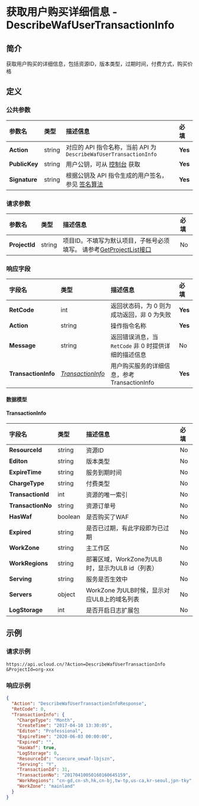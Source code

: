 # 获取用户购买详细信息 - DescribeWafUserTransactionInfo

## 简介

获取用户购买的详细信息，包括资源ID，版本类型，过期时间，付费方式，购买价格









## 定义

### 公共参数

| 参数名 | 类型 | 描述信息 | 必填 |
|:---|:---|:---|:---|
| **Action**     | string  | 对应的 API 指令名称，当前 API 为 `DescribeWafUserTransactionInfo`                        | **Yes** |
| **PublicKey**  | string  | 用户公钥，可从 [控制台](https://console.ucloud.cn/uapi/apikey) 获取                                             | **Yes** |
| **Signature**  | string  | 根据公钥及 API 指令生成的用户签名，参见 [签名算法](api/summary/signature.md)  | **Yes** |

### 请求参数

| 参数名 | 类型 | 描述信息 | 必填 |
|:---|:---|:---|:---|
| **ProjectId** | string | 项目ID。不填写为默认项目，子帐号必须填写。 请参考[GetProjectList接口](https://docs.ucloud.cn/api/summary/get_project_list) |No|

### 响应字段

| 字段名 | 类型 | 描述信息 | 必填 |
|:---|:---|:---|:---|
| **RetCode** | int | 返回状态码，为 0 则为成功返回，非 0 为失败 |**Yes**|
| **Action** | string | 操作指令名称 |**Yes**|
| **Message** | string | 返回错误消息，当 `RetCode` 非 0 时提供详细的描述信息 |No|
| **TransactionInfo** | [*TransactionInfo*](#TransactionInfo) | 用户购买服务的详细信息，参考TransactionInfo |**Yes**|

#### 数据模型


#### TransactionInfo

| 字段名 | 类型 | 描述信息 | 必填 |
|:---|:---|:---|:---|
| **ResourceId** | string | 资源ID |No|
| **Editon** | string | 版本类型 |No|
| **ExpireTime** | string | 服务到期时间 |No|
| **ChargeType** | string | 付费类型 |No|
| **TransactionId** | int | 资源的唯一索引 |No|
| **TransactionNo** | string | 资源订单号 |No|
| **HasWaf** | boolean | 是否购买了WAF |No|
| **Expired** | string | 是否已过期，有此字段即为已过期 |No|
| **WorkZone** | string | 主工作区 |No|
| **WorkRegions** | string | 部署区域，WorkZone为ULB时，显示为ULB id（列表） |No|
| **Serving** | string | 服务是否生效中 |No|
| **Servers** | object | WorkZone 为ULB时候，显示对应ULB上的域名列表 |No|
| **LogStorage** | int | 是否开启日志扩展包 |No|

## 示例

### 请求示例
    
```
https://api.ucloud.cn/?Action=DescribeWafUserTransactionInfo
&ProjectId=org-xxx
```

### 响应示例
    
```json
{
  "Action": "DescribeWafUserTransactionInfoResponse",
  "RetCode": 0,
  "TransactionInfo": {
    "ChargeType": "Month",
    "CreateTime": "2017-04-10 13:30:05",
    "Editon": "Professional",
    "ExpireTime": "2020-06-03 00:00:00",
    "Expired": "",
    "HasWaf": true,
    "LogStorage": 0,
    "ResourceId": "usecure_uewaf-lbjszn",
    "Serving": "Y",
    "TransactionId": 31,
    "TransactionNo": "20170410050160160645159",
    "WorkRegions": "cn-gd,cn-sh,hk,cn-bj,tw-tp,us-ca,kr-seoul,jpn-tky",
    "WorkZone": "mainland"
  }
}
```





